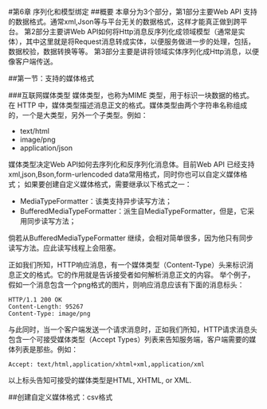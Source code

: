 #第6章 序列化和模型绑定
##概要
本章分为3个部分，第1部分主要Web API 支持的数据格式。通常xml,Json等与平台无关的数据格式，这样才能真正做到跨平台。
第2部分主要讲Web API如何将Http消息反序列化成领域模型（通常是实体），其中这里就是将Request消息转成实体，以便服务做进一步的处理，包括，数据校验，数据转换等等。
第3部分主要是讲将领域实体序列化成Http消息，以便像客户端传送。

##第一节：支持的媒体格式

###互联网媒体类型
 媒体类型，也称为MIME 类型，用于标识一块数据的格式。在 HTTP 中，媒体类型描述消息正文的格式。媒体类型由两个字符串名称组成的，一个是大类型，另外一个子类型。例如：

- text/html
- image/png
- application/json

媒体类型决定Web API如何去序列化和反序列化消息体。目前Web API 已经支持 xml,json,Bson,form-urlencoded data常用格式，同时你也可以自定义媒体格式；
如果要创建自定义媒体格式，需要继承以下格式之一：



- MediaTypeFormatter：该类支持异步读写方法；
- BufferedMediaTypeFormatter：派生自MediaTypeFormatter，但是，它采用同步读写方法；

倘若从BufferedMediaTypeFormatter 继续，会相对简单很多，因为他只有同步读写方法。应此读写线程上会阻塞。
  

正如我们所知，HTTP响应消息，有一个媒体类型（Content-Type）头来标识消息正文的格式。它的作用就是告诉接受者如何解析消息正文的内容。
举个例子，假如一个消息包含一个png格式的图片，则响应消息应该有下面的消息标头：

	HTTP/1.1 200 OK
	Content-Length: 95267
	Content-Type: image/png

与此同时，当一个客户端发送一个请求消息时，正如我们所知，HTTP请求消息头包含一个可接受媒体类型（Accept Types）列表来告知服务端，客户端需要的媒体列表是那些。例如：

	Accept: text/html,application/xhtml+xml,application/xml
以上标头告知可接受的媒体类型是HTML, XHTML, or XML.

##创建自定义媒体格式：csv格式





